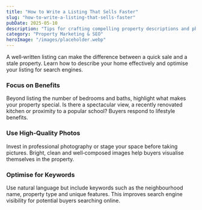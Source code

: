 ```yaml
---
title: "How to Write a Listing That Sells Faster"
slug: "how-to-write-a-listing-that-sells-faster"
pubDate: 2025-05-10
description: "Tips for crafting compelling property descriptions and photographs that attract buyers quickly."
category: "Property Marketing & SEO"
heroImage: "/images/placeholder.webp"
---
```


A well‑written listing can make the difference between a quick sale and a stale property. Learn how to describe your home effectively and optimise your listing for search engines.

### Focus on Benefits

Beyond listing the number of bedrooms and baths, highlight what makes your property special. Is there a spectacular view, a recently renovated kitchen or proximity to a popular school? Buyers respond to lifestyle benefits.

### Use High‑Quality Photos

Invest in professional photography or stage your space before taking pictures. Bright, clean and well‑composed images help buyers visualise themselves in the property.

### Optimise for Keywords

Use natural language but include keywords such as the neighbourhood name, property type and unique features. This improves search engine visibility for potential buyers searching online.